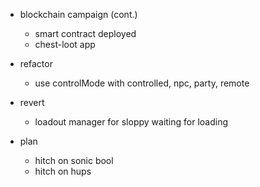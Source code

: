 - blockchain campaign (cont.)
  - smart contract deployed
  - chest-loot app

- refactor
  - use controlMode with controlled, npc, party, remote

- revert
  - loadout manager for sloppy waiting for loading

- plan
  - hitch on sonic bool
  - hitch on hups
